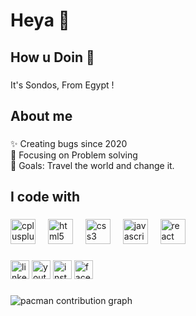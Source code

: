 <h1 align="left">Heya 👧</h1>

###

<h2 align="left">How u Doin 👀</h2>

###

<p align="left">It's Sondos, From Egypt !</p>

###

<h2 align="left">About me</h2>

###

<p align="left">✨ Creating bugs since 2020 <br>🔧 Focusing on Problem solving<br>🎯 Goals: Travel the world and change it.</p>

###

<h2 align="left">I code with</h2>

###

<div align="left">
  <img src="https://cdn.jsdelivr.net/gh/devicons/devicon/icons/cplusplus/cplusplus-original.svg" height="40" alt="cplusplus logo"  />
  <img width="12" />
  <img src="https://cdn.jsdelivr.net/gh/devicons/devicon/icons/html5/html5-original.svg" height="40" alt="html5 logo"  />
  <img width="12" />
  <img src="https://cdn.jsdelivr.net/gh/devicons/devicon/icons/css3/css3-original.svg" height="40" alt="css3 logo"  />
  <img width="12" />
  <img src="https://cdn.jsdelivr.net/gh/devicons/devicon/icons/javascript/javascript-original.svg" height="40" alt="javascript logo"  />
  <img width="12" />
  <img src="https://cdn.jsdelivr.net/gh/devicons/devicon/icons/react/react-original.svg" height="40" alt="react logo"  />
</div>

###

<div align="left">
  <img src="https://img.shields.io/static/v1?message=LinkedIn&logo=linkedin&label=&color=0077B5&logoColor=white&labelColor=&style=for-the-badge" height="30" alt="linkedin logo"  />
  <img src="https://img.shields.io/static/v1?message=Youtube&logo=youtube&label=&color=FF0000&logoColor=white&labelColor=&style=for-the-badge" height="30" alt="youtube logo"  />
  <img src="https://img.shields.io/static/v1?message=Instagram&logo=instagram&label=&color=E4405F&logoColor=white&labelColor=&style=for-the-badge" height="30" alt="instagram logo"  />
  <img src="https://img.shields.io/static/v1?message=Facebook&logo=facebook&label=&color=1877F2&logoColor=white&labelColor=&style=for-the-badge" height="30" alt="facebook logo"  />
</div>

###

<picture>
  <source media="(prefers-color-scheme: dark)" srcset="https://raw.githubusercontent.com/Sond0s/Sond0s/output/pacman-contribution-graph-dark.svg">
  <source media="(prefers-color-scheme: light)" srcset="https://raw.githubusercontent.com/Sond0s/Sond0s/output/pacman-contribution-graph.svg">
  <img alt="pacman contribution graph" src="https://raw.githubusercontent.com/Sond0s/Sond0s/output/pacman-contribution-graph.svg">
</picture>

###

